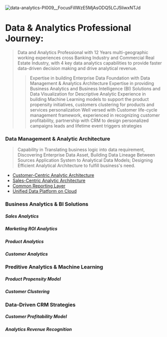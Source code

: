 ![data-analytics-PI009__FocusFillWzE5MjAsODQ5LCJ5IiwxNTJd](https://user-images.githubusercontent.com/23344558/153456352-73c4eb68-1e3e-4a80-8120-587cdee42208.jpg)
# Data & Analytics Professional Journey:
> Data and Analytics Professional with 12 Years multi-geographic working experiences cross Banking Industry and Commercial Real Estate Industry, with 4 key data analytics capabilities to provide faster data-driven decision making and drive analytical revenue.
>> Expertise in building Enterprise Data Foundation with Data Management & Analytics Architecture
>> Expertise in providing Business Analytics and Business Intelligence (BI) Solutions and Data Visualization for Descriptive Analytic
>> Experience in building Machine Learning models to support the product propensity initiatives, customers clustering for products and services personalization
>> Well versed with Customer life-cycle management framework, experienced in recognizing customer profitability, partnership with CRM to design personalized campaigns leads and lifetime event triggers strategies

### Data Management & Analytic Architecture
> Capability in Translating business logic into data requirement, Discovering Enterprise Data Asset, Building Data Lineage Between Sources Application System to Analytical Data  Models; Designing Efficient Analytical Architecture to fulfill business's need.
- [Customer-Centric Analytic Architecture](https://github.com/Alexjchou/)
- [Sales-Centric Analytic Architecture](https://github.com/Alexjchou/)
- [Common Reporting Layer](https://github.com/Alexjchou/)
- [Unified Data Platform on Cloud](https://github.com/Alexjchou/)

### Business Analytics & BI Solutions
##### Sales Analytics
##### Marketing ROI Analytics
##### Product Analytics
##### Customer Analytics

### Preditive Analytics & Machine Learning
##### Product Propensity Model
##### Customer Clustering

### Data-Driven CRM Strategies
##### Customer Profitability Model
##### Analytics Revenue Recognition




